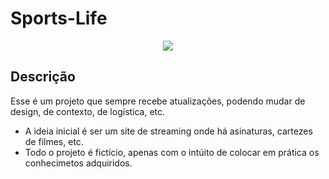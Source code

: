 # Sports-Life

<div align="center">
<img src="https://github.com/Gustavoo-Campos/master/blob/main/src/img/streaming.png">
</div>



 ## Descrição
 
<p>
 Esse é um projeto que sempre recebe atualizações, podendo mudar de design, de contexto, de logística, etc.
 <ul>

<li>
   A ideia inicial é ser um site de streaming onde há asinaturas, cartezes de filmes, etc.
</li>
<li>
   Todo o projeto é fictício, apenas com o intúito de colocar em prática os conhecimetos adquiridos. 
</li> 
 </ul>
 
</p> 




